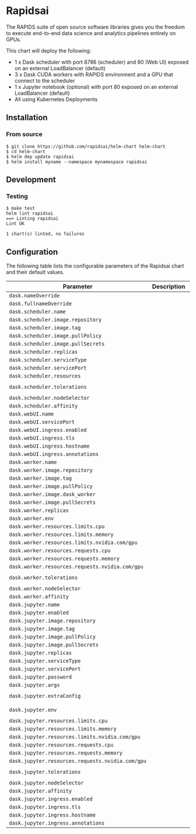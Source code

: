 
Rapidsai
===========

The RAPIDS suite of open source software libraries gives you the freedom to execute end-to-end data science and analytics pipelines entirely on GPUs.


This chart will deploy the following:

- 1 x Dask scheduler with port 8786 (scheduler) and 80 (Web UI) exposed on an external LoadBalancer (default)
- 3 x Dask CUDA workers with RAPIDS environment and a GPU that connect to the scheduler
- 1 x Jupyter notebook (optional) with port 80 exposed on an external LoadBalancer (default)
- All using Kubernetes Deployments

## Installation

### From source

```console
$ git clone https://github.com/rapidsai/helm-chart helm-chart
$ cd helm-chart
$ helm dep update rapidsai
$ helm install myname --namespace mynamespace rapidsai
```

## Development

### Testing

```console
$ make test
helm lint rapidsai
==> Linting rapidsai
Lint OK

1 chart(s) linted, no failures
```

## Configuration

The following table lists the configurable parameters of the Rapidsai chart and their default values.

| Parameter                | Description             | Default        |
| ------------------------ | ----------------------- | -------------- |
| `dask.nameOverride` |  | `"rapidsai"` |
| `dask.fullnameOverride` |  | `"rapidsai"` |
| `dask.scheduler.name` |  | `"scheduler"` |
| `dask.scheduler.image.repository` |  | `"rapidsai/rapidsai"` |
| `dask.scheduler.image.tag` |  | `"cuda10.0-runtime-ubuntu16.04"` |
| `dask.scheduler.image.pullPolicy` |  | `"IfNotPresent"` |
| `dask.scheduler.image.pullSecrets` |  | `null` |
| `dask.scheduler.replicas` |  | `1` |
| `dask.scheduler.serviceType` |  | `"LoadBalancer"` |
| `dask.scheduler.servicePort` |  | `8786` |
| `dask.scheduler.resources` |  | `{}` |
| `dask.scheduler.tolerations` |  | `[{"key": "nvidia.com/gpu", "operator": "Equal", "value": "present", "effect": "NoSchedule"}]` |
| `dask.scheduler.nodeSelector` |  | `{}` |
| `dask.scheduler.affinity` |  | `{}` |
| `dask.webUI.name` |  | `"webui"` |
| `dask.webUI.servicePort` |  | `8787` |
| `dask.webUI.ingress.enabled` |  | `false` |
| `dask.webUI.ingress.tls` |  | `false` |
| `dask.webUI.ingress.hostname` |  | `"dask-ui.rapidsai.example.com"` |
| `dask.webUI.ingress.annotations` |  | `null` |
| `dask.worker.name` |  | `"worker"` |
| `dask.worker.image.repository` |  | `"rapidsai/rapidsai"` |
| `dask.worker.image.tag` |  | `"cuda10.0-runtime-ubuntu16.04"` |
| `dask.worker.image.pullPolicy` |  | `"IfNotPresent"` |
| `dask.worker.image.dask_worker` |  | `"dask-cuda-worker"` |
| `dask.worker.image.pullSecrets` |  | `null` |
| `dask.worker.replicas` |  | `3` |
| `dask.worker.env` |  | `null` |
| `dask.worker.resources.limits.cpu` |  | `1` |
| `dask.worker.resources.limits.memory` |  | `"3G"` |
| `dask.worker.resources.limits.nvidia.com/gpu` |  | `1` |
| `dask.worker.resources.requests.cpu` |  | `1` |
| `dask.worker.resources.requests.memory` |  | `"3G"` |
| `dask.worker.resources.requests.nvidia.com/gpu` |  | `1` |
| `dask.worker.tolerations` |  | `[{"key": "nvidia.com/gpu", "operator": "Equal", "value": "present", "effect": "NoSchedule"}]` |
| `dask.worker.nodeSelector` |  | `{}` |
| `dask.worker.affinity` |  | `{}` |
| `dask.jupyter.name` |  | `"jupyter"` |
| `dask.jupyter.enabled` |  | `true` |
| `dask.jupyter.image.repository` |  | `"rapidsai/rapidsai"` |
| `dask.jupyter.image.tag` |  | `"cuda10.0-runtime-ubuntu16.04"` |
| `dask.jupyter.image.pullPolicy` |  | `"IfNotPresent"` |
| `dask.jupyter.image.pullSecrets` |  | `null` |
| `dask.jupyter.replicas` |  | `1` |
| `dask.jupyter.serviceType` |  | `"LoadBalancer"` |
| `dask.jupyter.servicePort` |  | `80` |
| `dask.jupyter.password` |  | `"sha1:56152965e045:3cd9a2065e78b4a4e46c2d6f35ddd0160fe5b94d"` |
| `dask.jupyter.args` |  | `["bash", "/rapids/notebooks/utils/start-jupyter.sh"]` |
| `dask.jupyter.extraConfig` |  | `"c.ServerProxy.host_whitelist = [\"localhost\", \"127.0.0.1\", \"rapidsai-scheduler\"]"` |
| `dask.jupyter.env` |  | `[{"name": "DASK_DISTRIBUTED__DASHBOARD__LINK", "value": "/proxy/rapidsai-scheduler:8787/status"}]` |
| `dask.jupyter.resources.limits.cpu` |  | `2` |
| `dask.jupyter.resources.limits.memory` |  | `"6G"` |
| `dask.jupyter.resources.limits.nvidia.com/gpu` |  | `1` |
| `dask.jupyter.resources.requests.cpu` |  | `2` |
| `dask.jupyter.resources.requests.memory` |  | `"6G"` |
| `dask.jupyter.resources.requests.nvidia.com/gpu` |  | `1` |
| `dask.jupyter.tolerations` |  | `[{"key": "nvidia.com/gpu", "operator": "Equal", "value": "present", "effect": "NoSchedule"}]` |
| `dask.jupyter.nodeSelector` |  | `{}` |
| `dask.jupyter.affinity` |  | `{}` |
| `dask.jupyter.ingress.enabled` |  | `false` |
| `dask.jupyter.ingress.tls` |  | `false` |
| `dask.jupyter.ingress.hostname` |  | `"jupyter.rapidsai.example.com"` |
| `dask.jupyter.ingress.annotations` |  | `null` |





